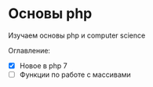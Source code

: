 # Основы php

Изучаем основы php и computer science

Оглавление:
* [x] Новое в php 7
* [ ] Функции по работе с массивами
